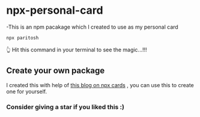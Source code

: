 # npx-personal-card

-This is an npm pacakage which I created to use as my personal card 

```bash
npx paritosh
```

👆 Hit this command in your terminal to see the magic...!!!

## Create your own package

I created this with help of [this blog on npx cards](https://studioelsa.se/blog/open-source-oss-npx-business-card/) , you can use this to create one for yourself.

### Consider giving a star if you liked this :) 

